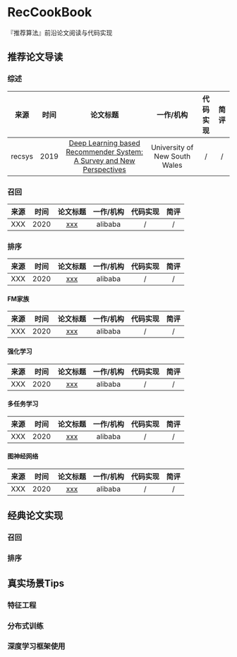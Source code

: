 # RecCookBook
『推荐算法』前沿论文阅读与代码实现

## 推荐论文导读
### 综述

|  来源  | 时间  |                                                   论文标题                                                    |           一作/机构           | 代码实现 | 简评  |
| :----: | :---: | :-----------------------------------------------------------------------------------------------------------: | :---------------------------: | :------: | :---: |
| recsys | 2019  | [Deep Learning based Recommender System: A Survey and New Perspectives](https://arxiv.org/pdf/1707.07435.pdf) | University of New South Wales |    /     |   /   |

### 召回

| 来源  | 时间  |                  论文标题                   | 一作/机构 | 代码实现 | 简评  |
| :---: | :---: | :-----------------------------------------: | :-------: | :------: | :---: |
|  XXX  | 2020  | [xxx](https://arxiv.org/pdf/1801.02294.pdf) |  alibaba  |    /     |   /   |

### 排序

| 来源  | 时间  |                  论文标题                   | 一作/机构 | 代码实现 | 简评  |
| :---: | :---: | :-----------------------------------------: | :-------: | :------: | :---: |
|  XXX  | 2020  | [xxx](https://arxiv.org/pdf/1801.02294.pdf) |  alibaba  |    /     |   /   |

#### FM家族

| 来源  | 时间  |                  论文标题                   | 一作/机构 | 代码实现 | 简评  |
| :---: | :---: | :-----------------------------------------: | :-------: | :------: | :---: |
|  XXX  | 2020  | [xxx](https://arxiv.org/pdf/1801.02294.pdf) |  alibaba  |    /     |   /   |

#### 强化学习

| 来源  | 时间  |                  论文标题                   | 一作/机构 | 代码实现 | 简评  |
| :---: | :---: | :-----------------------------------------: | :-------: | :------: | :---: |
|  XXX  | 2020  | [xxx](https://arxiv.org/pdf/1801.02294.pdf) |  alibaba  |    /     |   /   |

#### 多任务学习

| 来源  | 时间  |                  论文标题                   | 一作/机构 | 代码实现 | 简评  |
| :---: | :---: | :-----------------------------------------: | :-------: | :------: | :---: |
|  XXX  | 2020  | [xxx](https://arxiv.org/pdf/1801.02294.pdf) |  alibaba  |    /     |   /   |

#### 图神经网络

| 来源  | 时间  |                  论文标题                   | 一作/机构 | 代码实现 | 简评  |
| :---: | :---: | :-----------------------------------------: | :-------: | :------: | :---: |
|  XXX  | 2020  | [xxx](https://arxiv.org/pdf/1801.02294.pdf) |  alibaba  |    /     |   /   |

## 经典论文实现

### 召回

### 排序

## 真实场景Tips

### 特征工程

### 分布式训练

### 深度学习框架使用

